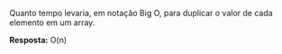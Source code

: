 Quanto tempo levaria, em notação Big O, para duplicar o valor de cada elemento em um array.

**Resposta:** O(n)